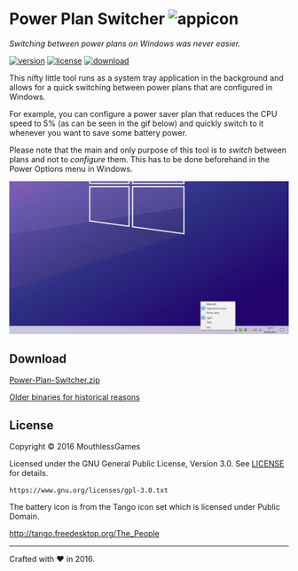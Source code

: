 # Power Plan Switcher ![appicon](PowerPlanSwitcher/battery.ico) 

*Switching between power plans on Windows was never easier.*

[![version](https://img.shields.io/badge/version-1.2-2095ff.svg)](CHANGELOG.md)
[![license](https://img.shields.io/badge/license-GPL--3.0-2095ff.svg)](LICENSE.md)
[![download](https://img.shields.io/badge/download-zip-2095ff.svg)](PowerPlanSwitcher/Releases/Power-Plan-Switcher.zip?raw=true)

This nifty little tool runs as a system tray application in the background and allows for a quick switching between power plans that are configured in Windows.

For example, you can configure a power saver plan that reduces the CPU speed to 5% (as can be seen in the gif below) and quickly switch to it whenever you want to save some battery power.

Please note that the main and only purpose of this tool is to *switch* between plans and not to *configure* them. This has to be done beforehand in the Power Options menu in Windows.

![](screenshot.png)

## Download

[Power-Plan-Switcher.zip](PowerPlanSwitcher/Releases/Power-Plan-Switcher.zip?raw=true)

[Older binaries for historical reasons](https://github.com/cdetamble/powerplanswitcher/releases)

## License

Copyright &copy; 2016 MouthlessGames

Licensed under the GNU General Public License, Version 3.0. See [LICENSE](LICENSE) for details.

    https://www.gnu.org/licenses/gpl-3.0.txt

The battery icon is from the Tango icon set which is licensed under Public Domain.

http://tango.freedesktop.org/The_People

***

Crafted with &hearts; in 2016.
